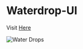 # Waterdrop-UI
Visit <a href="https://vikrant-v28.github.io/waterdrop-UI/">Here</a>

![Water Drops](https://user-images.githubusercontent.com/85709371/148736885-04558983-1b29-453e-b508-6e862aa91943.png)
